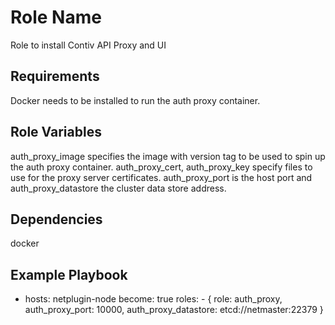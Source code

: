 Role Name
=========

Role to install Contiv API Proxy and UI

Requirements
------------

Docker needs to be installed to run the auth proxy container.

Role Variables
--------------

auth_proxy_image specifies the image with version tag to be used to spin up the auth proxy container.
auth_proxy_cert, auth_proxy_key specify files to use for the proxy server certificates.
auth_proxy_port is the host port and auth_proxy_datastore the cluster data store address.

Dependencies
------------

docker

Example Playbook
----------------

- hosts: netplugin-node
  become: true
      roles:
        - { role: auth_proxy, auth_proxy_port: 10000, auth_proxy_datastore: etcd://netmaster:22379 }
